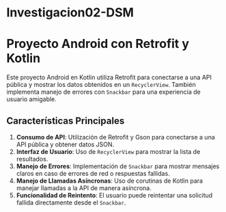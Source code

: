 # Investigacion02-DSM

# Proyecto Android con Retrofit y Kotlin

Este proyecto Android en Kotlin utiliza Retrofit para conectarse a una API pública y mostrar los datos obtenidos en un `RecyclerView`. También implementa manejo de errores con `Snackbar` para una experiencia de usuario amigable.

## Características Principales

1. **Consumo de API**: Utilización de Retrofit y Gson para conectarse a una API pública y obtener datos JSON.
2. **Interfaz de Usuario**: Uso de `RecyclerView` para mostrar la lista de resultados.
3. **Manejo de Errores**: Implementación de `Snackbar` para mostrar mensajes claros en caso de errores de red o respuestas fallidas.
4. **Manejo de Llamadas Asíncronas**: Uso de corutinas de Kotlin para manejar llamadas a la API de manera asíncrona.
5. **Funcionalidad de Reintento**: El usuario puede reintentar una solicitud fallida directamente desde el `Snackbar`.
